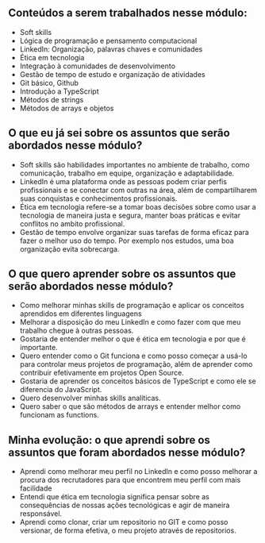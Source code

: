 ## Conteúdos a serem trabalhados nesse módulo:

- Soft skills
- Lógica de programação e pensamento computacional
- LinkedIn: Organização, palavras chaves e comunidades
- Ética em tecnologia
- Integração à comunidades de desenvolvimento
- Gestão de tempo de estudo e organização de atividades
- Git básico, Github
- Introdução a TypeScript
- Métodos de strings
- Métodos de arrays e objetos

## O que eu já sei sobre os assuntos que serão abordados nesse módulo?

- Soft skills são habilidades importantes no ambiente de trabalho, como comunicação, trabalho em equipe, organização e adaptabilidade.
- LinkedIn é uma plataforma onde as pessoas podem criar perfis profissionais e se conectar com outras na área, além de compartilharem suas conquistas e conhecimentos profissionais.
- Ética em tecnologia refere-se a tomar boas decisões sobre como usar a tecnologia de maneira justa e segura, manter boas práticas e evitar conflitos no ambito profissional.
- Gestão de tempo envolve organizar suas tarefas de forma eficaz para fazer o melhor uso do tempo. Por exemplo nos estudos, uma boa organização evita sobrecarga.

## O que quero aprender sobre os assuntos que serão abordados nesse módulo?

- Como melhorar minhas skills de programação e aplicar os conceitos aprendidos em diferentes linguagens
- Melhorar a disposição do meu LinkedIn e como fazer com que meu trabalho chegue à outras pessoas.
- Gostaria de entender melhor o que é ética em tecnologia e por que é importante.
- Quero entender como o Git funciona e como posso começar a usá-lo para controlar meus projetos de programação, além de aprender como contribuir efetivamente em projetos Open Source.
- Gostaria de aprender os conceitos básicos de TypeScript e como ele se diferencia do JavaScript.
- Quero desenvolver minhas skills analíticas.
- Quero saber o que são métodos de arrays e entender melhor como funcionam as functions.

## Minha evolução: o que aprendi sobre os assuntos que foram abordados nesse módulo?

- Aprendi como melhorar meu perfil no LinkedIn e como posso melhorar a procura dos recrutadores para que encontrem meu perfil com mais facilidade
- Entendi que ética em tecnologia significa pensar sobre as consequências de nossas ações tecnológicas e agir de maneira responsável.
- Aprendi como clonar, criar um repositorio no GIT e como posso versionar, de forma efetiva, o meu projeto através de repositorios.
